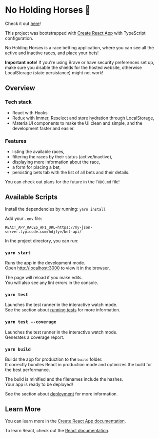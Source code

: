 # No Holding Horses 🐎

Check it out [here](http://weronikaolejniczak.pl/no-holding-horses/)!

This project was bootstrapped with [Create React App](https://github.com/facebook/create-react-app) with TypeScript configuration.

No Holding Horses is a race betting application, where you can see all the active and inactive races, and place your bets!

**Important note!** If you're using Brave or have security preferences set up, make sure you disable the shields for the hosted website, otherwise LocalStorage (state persistance) might not work!

## Overview

### Tech stack

- React with Hooks
- Redux with Immer, Reselect and store hydration through LocalStorage,
- MaterialUI components to make the UI clean and simple, and the development faster and easier.

### Features

- listing the available races,
- filtering the races by their status (active/inactive),
- displaying more information about the race,
- a form for placing a bet,
- persisting bets tab with the list of all bets and their details.

You can check out plans for the future in the `TODO.md` file!

## Available Scripts

Install the dependencies by running: `yarn install`

Add your `.env` file:

`REACT_APP_RACES_API_URL=https://my-json-server.typicode.com/hdjfye/bet-api/`

In the project directory, you can run:

### `yarn start`

Runs the app in the development mode.\
Open [http://localhost:3000](http://localhost:3000) to view it in the browser.

The page will reload if you make edits.\
You will also see any lint errors in the console.

### `yarn test`

Launches the test runner in the interactive watch mode.\
See the section about [running tests](https://facebook.github.io/create-react-app/docs/running-tests) for more information.

### `yarn test --coverage`

Launches the test runner in the interactive watch mode.\
Generates a coverage report.

### `yarn build`

Builds the app for production to the `build` folder.\
It correctly bundles React in production mode and optimizes the build for the best performance.

The build is minified and the filenames include the hashes.\
Your app is ready to be deployed!

See the section about [deployment](https://facebook.github.io/create-react-app/docs/deployment) for more information.

## Learn More

You can learn more in the [Create React App documentation](https://facebook.github.io/create-react-app/docs/getting-started).

To learn React, check out the [React documentation](https://reactjs.org/).
